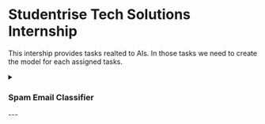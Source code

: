 # Studentrise Tech Solutions Internship

This intership provides tasks realted to AIs. In those tasks we need to create the model for each assigned tasks.

<details>
  
<summary><h3>Spam Email Classifier</h3></summary>

Creating an AI model to classify emails as spam or not spam involves several steps, including data collection, preprocessing, feature extraction, and model training. Here's a step-by-step guide to building such a classifier:

**Step 1:** Data Collection
You can use the Enron email dataset, which is publicly available and commonly used for email classification tasks.

**Step 2:** Data Preprocessing
Preprocessing involves cleaning the text data to make it suitable for feature extraction and model training. Common preprocessing steps include:

Removing HTML tags: Emails often contain HTML content.

Removing special characters and numbers: These are usually not helpful for text classification.

Converting text to lowercase: This ensures uniformity.

Removing stop words: Words like "and", "the", etc., which are not useful for classification.

Stemming or lemmatization: Reducing words to their base forms.

**Step 3:** Feature Extraction
Feature extraction involves converting text data into numerical features that can be used by machine learning algorithms. Common techniques include:

Bag of Words (BoW): Representing text as a set of word frequencies.

Term Frequency-Inverse Document Frequency (TF-IDF): A more refined version of BoW that accounts for the importance of words.

Word Embeddings: Using pre-trained models like Word2Vec or GloVe to convert words into dense vectors.

**Step 4:** Model Training
Several machine learning algorithms can be used to train the classifier, including:

Logistic Regression: A simple and effective baseline model.
Naive Bayes: Particularly suited for text classification tasks.
Support Vector Machines (SVM): Effective for high-dimensional spaces.
Random Forest: An ensemble method that is robust and powerful.
Neural Networks: Including simple feedforward networks or more complex architectures like LSTM or Transformers for advanced performance.
**Step 5:** Model Evaluation
Evaluating the performance of your model using metrics such as accuracy, precision, recall, F1-score, and ROC-AUC.

**Step 6:** Deployment
Deploying the model in a production environment where it can classify incoming emails in real-time.

Here’s a simplified implementation using Python and common libraries like Scikit-learn, NLTK, and Pandas:

python
```
import pandas as pd
import numpy as np
from sklearn.model_selection import train_test_split
from sklearn.feature_extraction.text import TfidfVectorizer
from sklearn.naive_bayes import MultinomialNB
from sklearn.metrics import accuracy_score, precision_score, recall_score, f1_score
import re
import nltk
from nltk.corpus import stopwords

# Download stopwords
nltk.download('stopwords')

# Load the dataset (assuming it's already downloaded and extracted)
emails = pd.read_csv('enron_emails.csv')

# Preprocessing function
def preprocess_text(text):
    # Remove HTML tags
    text = re.sub(r'<.*?>', '', text)
    # Remove special characters and numbers
    text = re.sub(r'\W', ' ', text)
    text = re.sub(r'\d', ' ', text)
    # Convert to lowercase
    text = text.lower()
    # Remove stop words
    stop_words = set(stopwords.words('english'))
    text = ' '.join(word for word in text.split() if word not in stop_words)
    return text

# Apply preprocessing
emails['clean_text'] = emails['message'].apply(preprocess_text)

# Feature extraction
vectorizer = TfidfVectorizer(max_features=3000)
X = vectorizer.fit_transform(emails['clean_text']).toarray()
y = emails['label']  # Assuming 'label' is the column with spam/ham labels

# Split the data
X_train, X_test, y_train, y_test = train_test_split(X, y, test_size=0.2, random_state=42)

# Train a model
model = MultinomialNB()
model.fit(X_train, y_train)

# Predict and evaluate
y_pred = model.predict(X_test)

# Evaluation metrics
accuracy = accuracy_score(y_test, y_pred)
precision = precision_score(y_test, y_pred, pos_label='spam')
recall = recall_score(y_test, y_pred, pos_label='spam')
f1 = f1_score(y_test, y_pred, pos_label='spam')

print(f'Accuracy: {accuracy}')
print(f'Precision: {precision}')
print(f'Recall: {recall}')
print(f'F1 Score: {f1}')
```

</details>
---
